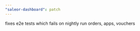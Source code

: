 ```yaml
---
"saleor-dashboard": patch
---
```


fixes e2e tests which fails on nightly run orders, apps, vouchers
